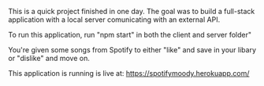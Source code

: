 This is a quick project finished in one day. The goal was to build a full-stack application with a local server comunicating with an external API.

To run this application, run "npm start" in both the client and server folder"

You're given some songs from Spotify to either "like" and save in your libary or "dislike" and move on.

This application is running is live at: https://spotifymoody.herokuapp.com/